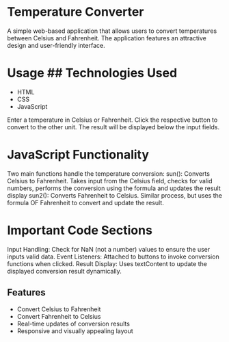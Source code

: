 # Temperature Converter
A simple web-based application that allows users to convert temperatures between Celsius and Fahrenheit. The application features an attractive design and user-friendly interface.

# Usage ## Technologies Used

- HTML
- CSS
- JavaScript

Enter a temperature in Celsius or Fahrenheit.
Click the respective button to convert to the other unit.
The result will be displayed below the input fields.

# JavaScript Functionality

Two main functions handle the temperature conversion:
sun(): Converts Celsius to Fahrenheit.
Takes input from the Celsius field, checks for valid numbers, performs the conversion using the formula and updates the result display
sun2(): Converts Fahrenheit to Celsius.
Similar process, but uses the formula OF Fahrenheit to convert and update the result.

# Important Code Sections
Input Handling: Check for NaN (not a number) values to ensure the user inputs valid data.
Event Listeners: Attached to buttons to invoke conversion functions when clicked.
Result Display: Uses textContent to update the displayed conversion result dynamically.

## Features

- Convert Celsius to Fahrenheit
- Convert Fahrenheit to Celsius
- Real-time updates of conversion results
- Responsive and visually appealing layout


